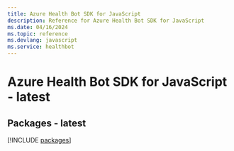 ```yaml
---
title: Azure Health Bot SDK for JavaScript
description: Reference for Azure Health Bot SDK for JavaScript
ms.date: 04/16/2024
ms.topic: reference
ms.devlang: javascript
ms.service: healthbot
---
```

# Azure Health Bot SDK for JavaScript - latest
## Packages - latest
[!INCLUDE [packages](health-bot-index.md)]